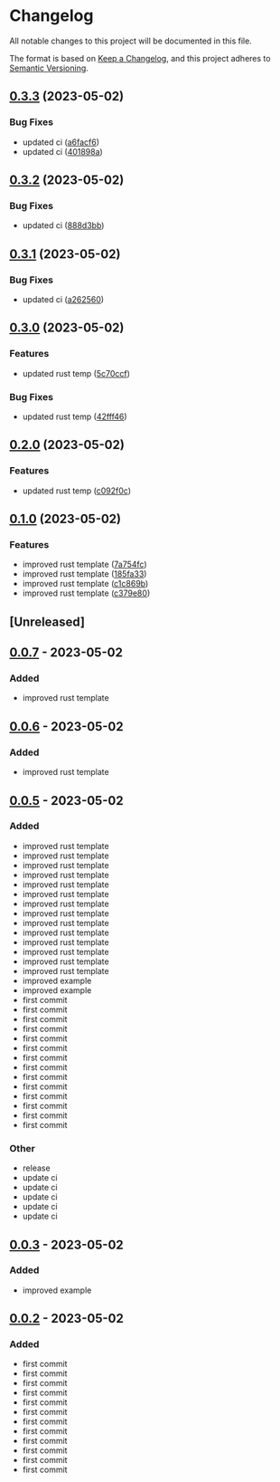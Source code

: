 # Changelog
All notable changes to this project will be documented in this file.

The format is based on [Keep a Changelog](https://keepachangelog.com/en/1.0.0/),
and this project adheres to [Semantic Versioning](https://semver.org/spec/v2.0.0.html).

## [0.3.3](https://github.com/wakflo/wakflo-cli/compare/v0.3.2...v0.3.3) (2023-05-02)


### Bug Fixes

* updated ci ([a6facf6](https://github.com/wakflo/wakflo-cli/commit/a6facf66a2696c64b424877eed3c4490e07f2968))
* updated ci ([401898a](https://github.com/wakflo/wakflo-cli/commit/401898a22a1ab85bad24e6cc281470cbb8aec178))

## [0.3.2](https://github.com/wakflo/wakflo-cli/compare/v0.3.1...v0.3.2) (2023-05-02)


### Bug Fixes

* updated ci ([888d3bb](https://github.com/wakflo/wakflo-cli/commit/888d3bb514ecdaa8555125f346c838b8b8ae7929))

## [0.3.1](https://github.com/wakflo/wakflo-cli/compare/v0.3.0...v0.3.1) (2023-05-02)


### Bug Fixes

* updated ci ([a262560](https://github.com/wakflo/wakflo-cli/commit/a2625604d08edcafc90e846837f3f746ffe771e6))

## [0.3.0](https://github.com/wakflo/wakflo-cli/compare/v0.2.0...v0.3.0) (2023-05-02)


### Features

* updated rust temp ([5c70ccf](https://github.com/wakflo/wakflo-cli/commit/5c70ccf69ad5de77759a9514644fd78773c9df32))


### Bug Fixes

* updated rust temp ([42fff46](https://github.com/wakflo/wakflo-cli/commit/42fff46f9fd479a92ad308b32ee97fc48e9defb4))

## [0.2.0](https://github.com/wakflo/wakflo-cli/compare/v0.1.0...v0.2.0) (2023-05-02)


### Features

* updated rust temp ([c092f0c](https://github.com/wakflo/wakflo-cli/commit/c092f0c9432b3444e5033b3d7f0e2f514de842db))

## [0.1.0](https://github.com/wakflo/wakflo-cli/compare/v0.0.7...v0.1.0) (2023-05-02)


### Features

* improved rust template ([7a754fc](https://github.com/wakflo/wakflo-cli/commit/7a754fc1921a867ba3927db135dd4a585a01e9f8))
* improved rust template ([185fa33](https://github.com/wakflo/wakflo-cli/commit/185fa333d0a00679f0daa87a8181f18d81ac223f))
* improved rust template ([c1c869b](https://github.com/wakflo/wakflo-cli/commit/c1c869bc48cb5992c87c2b428047259f2280649b))
* improved rust template ([c379e80](https://github.com/wakflo/wakflo-cli/commit/c379e80a189fecf2fcf94449ddd808f44d4544e5))

## [Unreleased]

## [0.0.7](https://github.com/wakflo/wakflo-cli/compare/v0.0.6...v0.0.7) - 2023-05-02

### Added
- improved rust template

## [0.0.6](https://github.com/wakflo/wakflo-cli/compare/v0.0.5...v0.0.6) - 2023-05-02

### Added
- improved rust template

## [0.0.5](https://github.com/wakflo/wakflo-cli/compare/v0.0.4...v0.0.5) - 2023-05-02

### Added
- improved rust template
- improved rust template
- improved rust template
- improved rust template
- improved rust template
- improved rust template
- improved rust template
- improved rust template
- improved rust template
- improved rust template
- improved rust template
- improved rust template
- improved rust template
- improved rust template
- improved example
- improved example
- first commit
- first commit
- first commit
- first commit
- first commit
- first commit
- first commit
- first commit
- first commit
- first commit
- first commit
- first commit
- first commit
- first commit

### Other
- release
- update ci
- update ci
- update ci
- update ci
- update ci

## [0.0.3](https://github.com/wakflo/wakflo-cli/compare/v0.0.2...v0.0.3) - 2023-05-02

### Added
- improved example

## [0.0.2](https://github.com/wakflo/wakflo-cli/compare/v0.0.1...v0.0.2) - 2023-05-02

### Added
- first commit
- first commit
- first commit
- first commit
- first commit
- first commit
- first commit
- first commit
- first commit
- first commit
- first commit
- first commit
